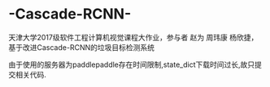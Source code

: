 # -Cascade-RCNN-
天津大学2017级软件工程计算机视觉课程大作业，参与者 赵为 周玮康 杨欣捷，基于改进Cascade-RCNN的垃圾目标检测系统

由于使用的服务器为paddlepaddle存在时间限制,state_dict下载时间过长,故只提交相关代码.
